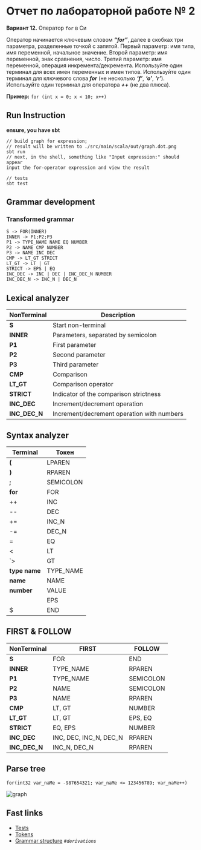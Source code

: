 # Отчет по лабораторной работе № 2

**Вариант 12.** Оператор `for` в Си

Оператор начинается ключевым словом ***“for”***, далее в скобках три параметра, разделенные точкой
с запятой. Первый параметр: имя типа, имя переменной, начальное значение. Второй параметр: имя переменной, знак сравнения, число. Третий
параметр: имя переменной, операция инкремента/декремента.
Используйте один терминал для всех имен переменных и имен типов.
Используйте один терминал для ключевого слова ***for*** (не несколько ***‘f’***,
***‘o’***, ***‘r’***). Используйте один терминал для оператора ***++*** (не два плюса).

**Пример:**
```for (int x = 0; x < 10; x++)```

## Run Instruction
**ensure, you have sbt**
```
// build graph for expression; 
// result will be written to ./src/main/scala/out/graph.dot.png
sbt run
// next, in the shell, something like "Input expression:" should appear
input the for-operator expression and view the result   

// tests
sbt test
```

## Grammar development
### Transformed grammar
```
S -> FOR(INNER)
INNER -> P1;P2;P3
P1 -> TYPE_NAME NAME EQ NUMBER
P2 -> NAME CMP NUMBER
P3 -> NAME INC_DEC
CMP -> LT_GT STRICT
LT_GT -> LT | GT
STRICT -> EPS | EQ
INC_DEC -> INC | DEC | INC_DEC_N NUMBER
INC_DEC_N -> INC_N | DEC_N
```

## Lexical analyzer
| **NonTerminal** | **Description**                            |
|-----------------|--------------------------------------------|
| **S**           | Start non-terminal                         |
| **INNER**       | Parameters, separated by semicolon         |
| **P1**          | First parameter                            |
| **P2**          | Second parameter                           |
| **P3**          | Third parameter                            |
| **CMP**         | Comparison                                 |
| **LT_GT**       | Comparison operator                        |
| **STRICT**      | Indicator of the comparison strictness     |
| **INC_DEC**     | Increment/decrement operation              |
| **INC_DEC_N**   | Increment/decrement operation with numbers |


## Syntax analyzer
| **Terminal**  | **Токен** |
|---------------|-----------|
| **(**         | LPAREN    |
| **)**         | RPAREN    |
| **;**         | SEMICOLON |
| **for**       | FOR       |
| ++            | INC       |
| --            | DEC       |
| +=            | INC_N     |
| -=            | DEC_N     |
| =             | EQ        |
| <             | LT        |
| `>            | GT        |
| **type name** | TYPE_NAME |
| **name**      | NAME      |
| **number**    | VALUE     |
| **` `**       | EPS       |
| $             | END       |

## FIRST & FOLLOW
| **NonTerminal** | **FIRST**              | **FOLLOW** |
|-----------------|------------------------|------------|
| **S**           | FOR                    | END        |
| **INNER**       | TYPE_NAME              | RPAREN     |
| **P1**          | TYPE_NAME              | SEMICOLON  |
| **P2**          | NAME                   | SEMICOLON  |
| **P3**          | NAME                   | RPAREN     |
| **CMP**         | LT, GT                 | NUMBER     |
| **LT_GT**       | LT, GT                 | EPS, EQ    |
| **STRICT**      | EQ, EPS                | NUMBER     |
| **INC_DEC**     | INC, DEC, INC_N, DEC_N | RPAREN     |
| **INC_DEC_N**   | INC_N, DEC_N           | RPAREN     |

## Parse tree
```
for(int32 var_naMe = -987654321; var_naMe <= 123456789; var_naMe++)
```
![graph](./src/main/scala/out/graph.dot.png)

## Fast links
- [Tests](./src/test/scala/ParserSpec.scala)
- [Tokens](./src/main/scala/grammar_entry/Token.scala)
- [Grammar structure](./src/main/scala/util/Constants.scala) *`#derivations`*
